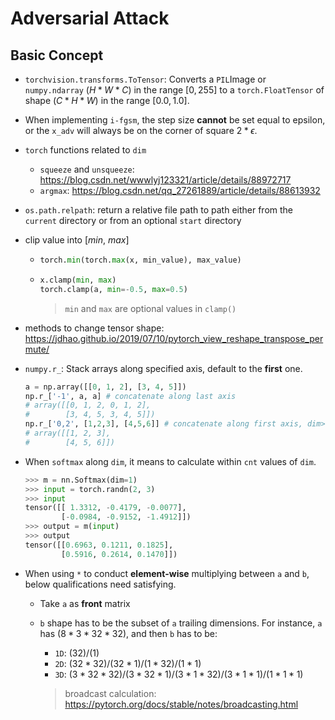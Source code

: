 # Adversarial Attack

## Basic Concept

* `torchvision.transforms.ToTensor`: Converts a `PIL`Image or `numpy.ndarray` $(H * W * C)$​​ in the range $[0, 255]$​​​​ to a `torch.FloatTensor` of shape $(C * H * W)$​ in the range $[0.0, 1.0]$​​​​.

* When implementing `i-fgsm`, the step size **cannot** be set equal to epsilon, or the `x_adv` will always be on the corner of square $2*\epsilon$.

* `torch` functions related to `dim`
  * `squeeze` and `unsqueeze`: https://blog.csdn.net/wwwlyj123321/article/details/88972717
  * `argmax`: https://blog.csdn.net/qq_27261889/article/details/88613932
  
* `os.path.relpath`: return a relative file path to path either from the `current` directory or from an optional `start` directory

* clip value into $[min,\ max]$
  * ```python
    torch.min(torch.max(x, min_value), max_value)
    ```
  
  * ```python
    x.clamp(min, max)
    torch.clamp(a, min=-0.5, max=0.5)
    ```
  
    > `min` and `max` are optional values in `clamp()`

* methods to change tensor shape: https://jdhao.github.io/2019/07/10/pytorch_view_reshape_transpose_permute/

* `numpy.r_`: Stack arrays along specified axis, default to the **first** one.

  ```python
  a = np.array([[0, 1, 2], [3, 4, 5]])
  np.r_['-1', a, a] # concatenate along last axis
  # array([[0, 1, 2, 0, 1, 2],
  #        [3, 4, 5, 3, 4, 5]])
  np.r_['0,2', [1,2,3], [4,5,6]] # concatenate along first axis, dim>=2
  # array([[1, 2, 3],
  #        [4, 5, 6]])
  ```

* When `softmax` along `dim`, it means to calculate within `cnt` values of `dim`.

  ```python
  >>> m = nn.Softmax(dim=1)
  >>> input = torch.randn(2, 3)
  >>> input
  tensor([[ 1.3312, -0.4179, -0.0077],
          [-0.0984, -0.9152, -1.4912]])
  >>> output = m(input)
  >>> output
  tensor([[0.6963, 0.1211, 0.1825],
          [0.5916, 0.2614, 0.1470]])
  ```
  
* When using `*` to conduct **element-wise** multiplying between `a` and `b`, below qualifications need satisfying.

  * Take `a` as **front** matrix

  * `b` shape has to be the subset of `a` trailing dimensions. For instance, `a` has $(8*3*32*32)$, and then `b` has to be:

    * `1D`: $(32)/(1)$
    * `2D`: $(32*32)/(32*1)/(1*32)/(1*1)$
    * `3D`: $(3*32*32)/(3*32*1)/(3*1*32)/(3*1*1)/(1*1*1)$

    > broadcast calculation: https://pytorch.org/docs/stable/notes/broadcasting.html



